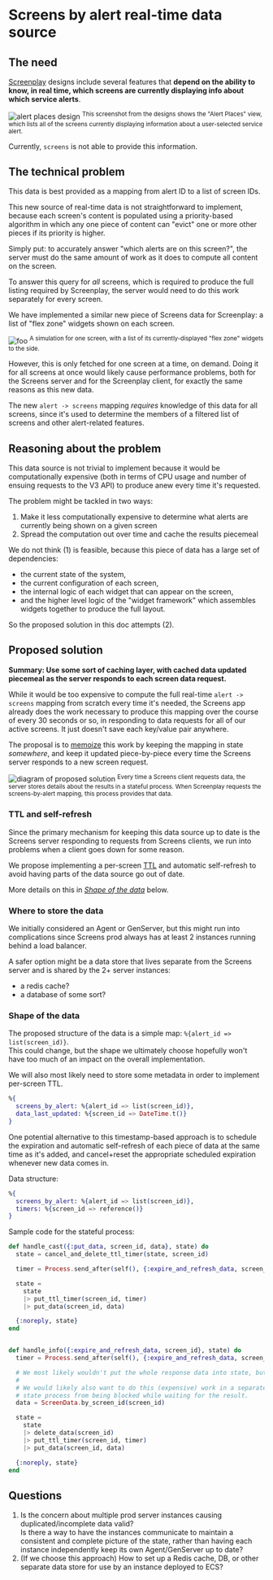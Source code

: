 # Screens by alert real-time data source

## The need
[Screenplay][screenplay] designs include several features that **depend on the ability to know, in real time,
which screens are currently displaying info about which service alerts**.

![alert places design][screenplay places with alert]
<sup>This screenshot from the designs shows the "Alert Places" view, which lists all of the screens currently
displaying information about a user-selected service alert.</sup>

Currently, `screens` is not able to provide this information.

## The technical problem
This data is best provided as a mapping from alert ID to a list of screen IDs.

This new source of real-time data is not straightforward to implement, because
each screen's content is populated using a priority-based algorithm in which
any one piece of content can "evict" one or more other pieces if its priority
is higher.

Simply put: to accurately answer "which alerts are on this screen?", the server must do the same amount of work as it does to compute all content on the screen.

To answer this query for _all_ screens, which is required to produce the full listing required by Screenplay, the server would need to do
this work separately for every screen.

We have implemented a similar new piece of Screens data for Screenplay: a list of "flex zone" widgets shown on each screen.

![foo][screenplay simulation with flex widgets list]
<sup>A simulation for one screen, with a list of its currently-displayed "flex zone" widgets to the side.</sup>

However, this is only fetched for one screen at a time, on demand. Doing it for all screens at once would likely cause performance
problems, both for the Screens server and for the Screenplay client, for exactly the same reasons as this new data.

The new `alert -> screens` mapping _requires_ knowledge of this data for all screens, since it's used to determine the members of
a filtered list of screens and other alert-related features.

## Reasoning about the problem

This data source is not trivial to implement because it would be computationally expensive (both in terms of CPU usage and number of ensuing requests to the V3 API) to produce anew every time it's requested.

The problem might be tackled in two ways:

1. Make it less computationally expensive to determine what alerts are currently being shown on a given screen
2. Spread the computation out over time and cache the results piecemeal

We do not think (1) is feasible, because this piece of data has a large set of dependencies:
- the current state of the system,
- the current configuration of each screen,
- the internal logic of each widget that can appear on the screen,
- and the higher level logic of the "widget framework" which assembles widgets together to produce the full layout.

So the proposed solution in this doc attempts (2).

## Proposed solution

**Summary: Use some sort of caching layer, with cached data updated piecemeal as the server responds to each screen data request.**

While it would be too expensive to compute the full real-time `alert -> screens` mapping from scratch every time it's needed,
the Screens app already does the work necessary to produce this mapping over the course of every 30 seconds or so, in responding
to data requests for all of our active screens. It just doesn't save each key/value pair anywhere.

The proposal is to [memoize][wiki:memoization] this work by keeping the mapping in state _somewhere_, and keep it updated piece-by-piece
every time the Screens server responds to a new screen request.

![diagram of proposed solution][solution diagram]
<sup>Every time a Screens client requests data, the server
stores details about the results in a stateful process. When Screenplay
requests the screens-by-alert mapping, this process provides that data.</sup>

### TTL and self-refresh

Since the primary mechanism for keeping this data source up to date is the Screens server responding to requests from Screens clients, we run into problems when a client goes down for some reason.

We propose implementing a per-screen [TTL][wiki:TTL] and automatic self-refresh to avoid having parts of the data source go out of date.

More details on this in [_Shape of the data_](#shape-of-the-data) below.

### Where to store the data

We initially considered an Agent or GenServer, but this might run into complications since Screens prod always has at least 2 instances running behind a load balancer.

A safer option might be a data store that lives separate from the Screens server and is shared by the 2+ server instances:
- a redis cache?
- a database of some sort?

### Shape of the data

The proposed structure of the data is a simple map: `%{alert_id => list(screen_id)}`.\
This could change, but the shape we ultimately choose hopefully won't have too much of an impact on the overall implementation.

We will also most likely need to store some metadata in order to implement per-screen TTL.
```ex
%{
  screens_by_alert: %{alert_id => list(screen_id)},
  data_last_updated: %{screen_id => DateTime.t()}
}
```

One potential alternative to this timestamp-based approach is to schedule the
expiration and automatic self-refresh of each piece of data at the same time
as it's added, and cancel+reset the appropriate scheduled expiration whenever new data comes in.

Data structure:
```ex
%{
  screens_by_alert: %{alert_id => list(screen_id)},
  timers: %{screen_id => reference()}
}
```

Sample code for the stateful process:
```ex
def handle_cast({:put_data, screen_id, data}, state) do
  state = cancel_and_delete_ttl_timer(state, screen_id)

  timer = Process.send_after(self(), {:expire_and_refresh_data, screen_id}, @ttl_ms)

  state =
    state
    |> put_ttl_timer(screen_id, timer)
    |> put_data(screen_id, data)

  {:noreply, state}
end


def handle_info({:expire_and_refresh_data, screen_id}, state) do
  timer = Process.send_after(self(), {:expire_and_refresh_data, screen_id}, @ttl_ms)

  # We most likely wouldn't put the whole response data into state, but this is a simplified example.
  #
  # We would likely also want to do this (expensive) work in a separate process to prevent the
  # state process from being blocked while waiting for the result.
  data = ScreenData.by_screen_id(screen_id)

  state =
    state
    |> delete_data(screen_id)
    |> put_ttl_timer(screen_id, timer)
    |> put_data(screen_id, data)

  {:noreply, state}
end
```

## Questions
1. Is the concern about multiple prod server instances causing duplicated/incomplete data valid?\
   Is there a way to have the instances communicate to maintain a consistent and complete picture of the state, rather than having each instance independently keep its own Agent/GenServer up to date?
2. (If we choose this approach) How to set up a Redis cache, DB, or other separate data store for use by an instance deployed to ECS?


[screenplay]: https://github.com/mbta/screenplay
[screenplay design]: https://github.com/mbta/screenplay
[screenplay places with alert]: ../assets/screenplay_places_with_alert.png
[screenplay simulation with flex widgets list]: ../assets/screenplay_simulation_with_flex_widgets_list.png
[wiki:memoization]: https://en.wikipedia.org/wiki/Memoization
[solution diagram]: ../assets/screenplay_screens_by_alert_implementation_diagram.png
[wiki:TTL]: https://en.wikipedia.org/wiki/Time_to_live
